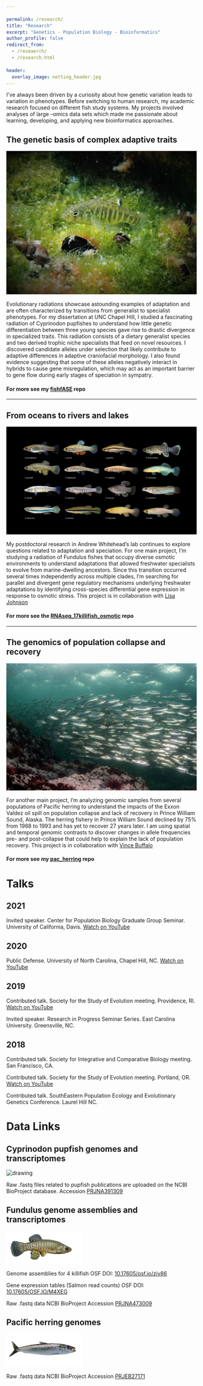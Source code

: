 ```yaml
---

permalink: /research/
title: "Research"
excerpt: "Genetics - Population Biology - Bioinformatics"
author_profile: false
redirect_from: 
  - /reseaerch/
  - /research.html

header:
  overlay_image: netting_header.jpg
---
```




I've always been driven by a curiosity about how genetic variation leads to variation in phenotypes. Before switching to human research, my academic research focused on different fish study systems. My projects involved analyses of large –omics data sets which made me passionate about learning, developing, and applying new bioinformatics approaches.

## The genetic basis of complex adaptive traits
![pupfish](/images/P3182392_copy.jpg "generalist pupfish")  

Evolutionary radiations showcase astounding examples of adaptation and are often characterized by transitions from generalist to specialist phenotypes. For my dissertation at UNC Chapel Hill, I studied a fascinating radiation of Cyprinodon pupfishes to understand how little genetic differentiation between three young species gave rise to drastic divergence in specialized traits. This radiation consists of a dietary generalist species and two derived trophic niche specialists that feed on novel resources. I discovered candidate alleles under selection that likely contribute to adaptive differences in adaptive craniofacial morphology. I also found evidence suggesting that some of these alleles negatively interact in hybrids to cause gene misregulation, which may act as an important barrier to gene flow during early stages of speciation in sympatry.
#### For more see my [fishfASE](https://github.com/joemcgirr/fishfASE) repo
___
## From oceans to rivers and lakes
![fundulus](/images/14_killifish.png "fundulus")  

My postdoctoral research in Andrew Whitehead’s lab continues to explore questions related to adaptation and speciation. For one main project, I’m studying a radiation of Fundulus fishes that occupy diverse osmotic environments to understand adaptations that allowed freshwater specialists to evolve from marine-dwelling ancestors. Since this transition occurred several times independently across multiple clades, I’m searching for parallel and divergent gene regulatory mechanisms underlying freshwater adaptations by identifying cross-species differential gene expression in response to osmotic stress. This project is in collaboration with [Lisa Johnson](https://github.com/johnsolk) 
#### For more see the [RNAseq_17killifish_osmotic](https://github.com/joemcgirr/RNAseq_17killifish_osmotic) repo
___
## The genomics of population collapse and recovery
![herring](/images/school-herring-indigenous-rights-1200x799.jpg "herring")  

For another main project, I’m analyzing genomic samples from several populations of Pacific herring to understand the impacts of the Exxon Valdez oil spill on population collapse and lack of recovery in Prince William Sound, Alaska. The herring fishery in Prince William Sound declined by 75% from 1988 to 1993 and has yet to recover 27 years later. I am using spatial and temporal genomic contrasts to discover changes in allele frequencies pre- and post-collapse that could help to explain the lack of population recovery. This project is in collaboration with [Vince Buffalo](https://github.com/vsbuffalo)
#### For more see my [pac_herring](https://github.com/joemcgirr/pac_herring) repo


# Talks

## 2021 
Invited speaker. Center for Population Biology Graduate Group Seminar. University of California, Davis. [Watch on YouTube](https://youtu.be/6WSzoln2ClU)

## 2020 
Public Defense. University of North Carolina, Chapel Hill, NC. [Watch on YouTube](https://www.youtube.com/watch?v=arDgfxfuOBA)

## 2019	
Contributed talk. Society for the Study of Evolution meeting. Providence, RI. [Watch on YouTube](https://www.youtube.com/watch?v=cEX8pR48S-E)

Invited speaker. Research in Progress Seminar Series. East Carolina University. Greensville, NC.

## 2018		
Contributed talk. Society for Integrative and Comparative Biology meeting. San Francisco, CA.

Contributed talk. Society for the Study of Evolution meeting. Portland, OR. [Watch on YouTube](https://www.youtube.com/watch?v=vl1tPdzJyV4)

Contributed talk. SouthEastern Population Ecology and Evolutionary Genetics Conference. Laurel Hill NC.


# Data Links

## Cyprinodon pupfish genomes and transcriptomes 
<img src="https://github.com/joemcgirr/joemcgirr.github.io/blob/master/images/marco-01.png?raw=true" alt="drawing" width="180"/>

Raw .fastq files related to pupfish publications are uploaded on the NCBI BioProject database. 
Accession [PRJNA391309](https://www.ncbi.nlm.nih.gov/bioproject/391309)


## Fundulus genome assemblies and transcriptomes
<img src="https://github.com/joemcgirr/joemcgirr.github.io/blob/master/images/grandis-01.png?raw=true" alt="drawing" width="200"/>

Genome assemblies for 4 killifish
OSF DOI: [10.17605/osf.io/zjv86](https://osf.io/zjv86/)

Gene expression tables (Salmon read counts)
OSF DOI: [10.17605/OSF.IO/M4XEG](https://osf.io/m4xeg/)

Raw .fastq data NCBI BioProject
Accession [PRJNA473009](https://www.ncbi.nlm.nih.gov/bioproject/473009)


## Pacific herring genomes
<img src="https://github.com/joemcgirr/joemcgirr.github.io/blob/master/images/herring-01.png?raw=true" alt="drawing" width="200"/>

Raw .fastq data NCBI BioProject
Accession [PRJEB27171](https://www.ncbi.nlm.nih.gov/bioproject/559111)





